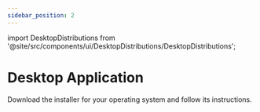 ```yaml
---
sidebar_position: 2
---
```


import DesktopDistributions from '@site/src/components/ui/DesktopDistributions/DesktopDistributions';

# Desktop Application

Download the installer for your operating system and follow its instructions.

<DesktopDistributions />